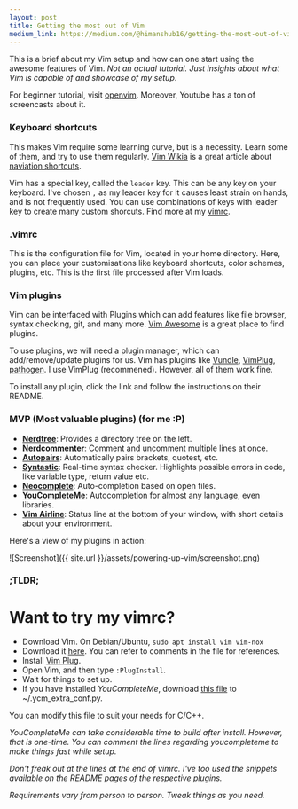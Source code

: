 ```yaml
---
layout: post
title: Getting the most out of Vim
medium_link: https://medium.com/@himanshub16/getting-the-most-out-of-vim-5cc35feef8e5#.gz4perowu
---
```


This is a brief about my Vim setup and how can one start using the awesome features of Vim.
*Not an actual tutorial. Just insights about what Vim is capable of and showcase of my setup*.

For beginner tutorial, visit [openvim](http://www.openvim.com/). Moreover, Youtube has a ton of screencasts about it.

### Keyboard shortcuts
This makes Vim require some learning curve, but is a necessity. Learn some of them, and try to use them regularly.
[Vim Wikia](http://vim.wikia.com/) is a great article about [naviation shortcuts](http://vim.wikia.com/wiki/All_the_right_moves).

Vim has a special key, called the `leader` key. This can be any key on your keyboard. I've chosen `,` as my leader key for it causes least strain on hands, and is not frequently used. You can use combinations of keys with leader key to create many custom shorcuts. Find more at my [vimrc](https://raw.githubusercontent.com/himanshub16/MyScripts/master/vimrc).

### .vimrc
This is the configuration file for Vim, located in your home directory. Here, you can place your customisations like keyboard shortcuts, color schemes, plugins, etc.
This is the first file processed after Vim loads.

### Vim plugins
Vim can be interfaced with Plugins which can add features like file browser, syntax checking, git, and many more.
[Vim Awesome](http://vimawesome.com) is a great place to find plugins.

To use plugins, we will need a plugin manager, which can add/remove/update plugins for us. Vim has plugins like [Vundle](https://github.com/VundleVim/Vundle.vim), [VimPlug](https://github.com/junegunn/vim-plug), [pathogen](https://github.com/tpope/vim-pathogen).
I use VimPlug (recommened). However, all of them work fine.

To install any plugin, click the link and follow the instructions on their README.

### MVP (Most valuable plugins) (for me :P)
* **[Nerdtree](https://github.com/scrooloose/nerdtree)**: Provides a directory tree on the left.
* **[Nerdcommenter](https://github.com/scrooloose/nerdcommenter)**: Comment and uncomment multiple lines at once.
* **[Autopairs](https://github.com/jiangmiao/auto-pairs)**: Automatically pairs brackets, quotest, etc.
* **[Syntastic](https://github.com/vim-syntastic/syntastic)**: Real-time syntax checker. Highlights possible errors in code, like variable type, return value etc.
* **[Neocomplete](https://github.com/Shougo/neocomplete.vim)**: Auto-completion based on open files.
* **[YouCompleteMe](https://github.com/Valloric/YouCompleteMe)**: Autocompletion for almost any language, even libraries.
* **[Vim Airline](https://github.com/vim-airline/vim-airline)**: Status line at the bottom of your window, with short details about your environment.

Here's a view of my plugins in action:

![Screenshot]({{ site.url }}/assets/powering-up-vim/screenshot.png)


### ;TLDR;
# Want to try my vimrc?
* Download Vim. On Debian/Ubuntu, `sudo apt install vim vim-nox`
* Download it [here](https://raw.githubusercontent.com/himanshub16/MyScripts/master/vimrc). You can refer to comments in the file for references.
* Install [Vim Plug](https://github.com/junegunn/vim-plug).
* Open Vim, and then type `:PlugInstall`.
* Wait for things to set up.
* If you have installed *YouCompleteMe*, download [this file](https://raw.githubusercontent.com/himanshub16/MyScripts/master/ycm_extra_conf.py/) to ~/.ycm_extra_conf.py.

You can modify this file to suit your needs for C/C++.

*YouCompleteMe can take considerable time to build after install. However, that is one-time. You can comment the lines regarding youcompleteme to make things fast while setup.*

*Don't freak out at the lines at the end of vimrc. I've too used the snippets available on the README pages of the respective plugins.*

*Requirements vary from person to person. Tweak things as you need.*
